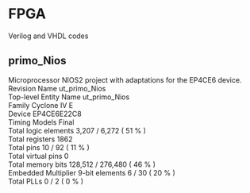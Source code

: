 # FPGA
Verilog and VHDL codes

## primo_Nios
Microprocessor NIOS2 project with adaptations for the EP4CE6 device.  
Revision Name	ut_primo_Nios  
Top-level Entity Name	ut_primo_Nios  
Family	Cyclone IV E  
Device	EP4CE6E22C8  
Timing Models	Final  
Total logic elements	3,207 / 6,272 ( 51 % )  
Total registers	1862  
Total pins	10 / 92 ( 11 % )  
Total virtual pins	0  
Total memory bits	128,512 / 276,480 ( 46 % )  
Embedded Multiplier 9-bit elements	6 / 30 ( 20 % )  
Total PLLs	0 / 2 ( 0 % )  


